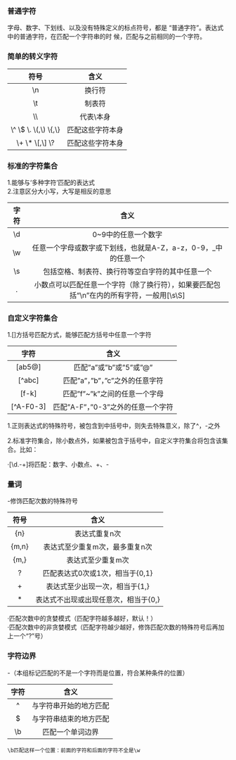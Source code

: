 ### 普通字符

字母、数字、下划线、以及没有特殊定义的标点符号，都是
“普通字符”。表达式中的普通字符，在匹配一个字符串的时
候，匹配与之前相同的一个字符。

### 简单的转义字符

|                  符号                   |       含义       |
| :-------------------------------------: | :--------------: |
|                   \n                    |      换行符      |
|                   \t                    |      制表符      |
|                   \\\                   |    代表\本身     |
| \\^ \\$ \\.    \\(,\\) \\{,\\} | 匹配这些字符本身 |
| \\+ \\* \\[,\\] \\?  | 匹配这些字符本身 |

### 标准的字符集合

1.能够与‘多种字符’匹配的表达式  
2.注意区分大小写，大写是相反的意思

| 字符 |                             含义                             |
| :--: | :----------------------------------------------------------: |
|  \d  |                     0~9中的任意一个数字                      |
|  \w  | 任意一个字母或数字或下划线，也就是A-Z，a-z，0-9，_中的任意一个 |
|  \s  |       包括空格、制表符、换行符等空白字符的其中任意一个       |
|  .   | 小数点可以匹配任意一个字符（除了换行符），如果要匹配包括“\n”在内的所有字符，一般用[\s\S] |

### 自定义字符集合

1.[]方括号匹配方式，能够匹配方括号中任意一个字符

|   字符    |                  含义                  |
| :-------: | :------------------------------------: |
|  [ab5@]   |         匹配”a”或”b”或”5”或”@”         |
|  [^abc]   |    匹配”a”，”b”，”c”之外的任意字符     |
|   [f-k]   |     匹配”f”~”k”之间的任意一个字母      |
| [^A-F0-3] | 匹配”A-F”，”0-3”之外的任意一个字符 |

1.正则表达式的特殊符号，被包含到中括号中，则失去特殊意义，除了^，-之外

2.标准字符集合，除小数点外，如果被包含于括号中，自定义字符集合将包含该集合。比如：

·[\d.\-+]将匹配：数字、小数点、+、-

### 量词

-修饰匹配次数的特殊符号

| 符号  |                 含义                 |
| :---: | :----------------------------------: |
|  {n}  |            表达式重复n次             |
| {m,n} |    表达式至少重复m次，最多重复n次    |
| {m,}  |          表达式至少重复m次           |
|   ?   |   匹配表达式0次或1次，相当于{0,1}    |
|   +   |    表达式至少出现一次，相当于{1,}    |
|   *   | 表达式不出现或出现任意次，相当于{0,} |

·匹配次数中的贪婪模式（匹配字符越多越好，默认！）  
·匹配次数中的非贪婪模式（匹配字符越少越好，修饰匹配次数的特殊符号后再加上一个“?”号）

### 字符边界

-（本组标记匹配的不是一个字符而是位置，符合某种条件的位置）

| 字符 |          含义          |
| :--: | :--------------------: |
|  ^   | 与字符串开始的地方匹配 |
|  $   | 与字符串结束的地方匹配 |
|  \b  |    匹配一个单词边界    |

`\b匹配这样一个位置：前面的字符和后面的字符不全是\w`  